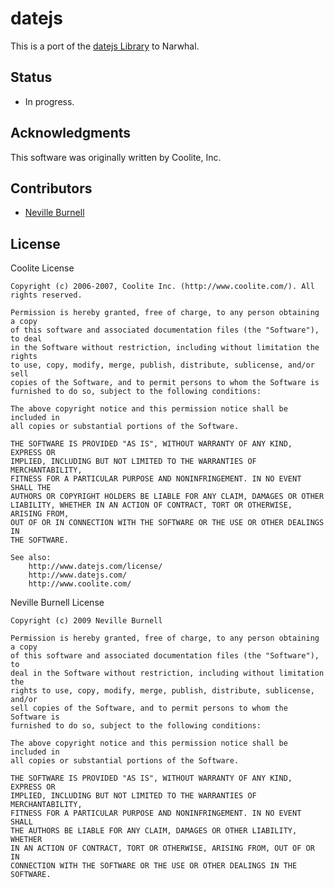 datejs
======

This is a port of the [datejs Library][1] to Narwhal.

Status
------

* In progress.

Acknowledgments
---------------

This software was originally written by Coolite, Inc.

Contributors
------------

* [Neville Burnell][2]

[1]:http://code.google.com/p/datejs/
[2]:http://github.com/nevilleburnell


License
-------

Coolite License

    Copyright (c) 2006-2007, Coolite Inc. (http://www.coolite.com/). All rights reserved.

    Permission is hereby granted, free of charge, to any person obtaining a copy
    of this software and associated documentation files (the "Software"), to deal
    in the Software without restriction, including without limitation the rights
    to use, copy, modify, merge, publish, distribute, sublicense, and/or sell
    copies of the Software, and to permit persons to whom the Software is
    furnished to do so, subject to the following conditions:

    The above copyright notice and this permission notice shall be included in
    all copies or substantial portions of the Software.

    THE SOFTWARE IS PROVIDED "AS IS", WITHOUT WARRANTY OF ANY KIND, EXPRESS OR
    IMPLIED, INCLUDING BUT NOT LIMITED TO THE WARRANTIES OF MERCHANTABILITY,
    FITNESS FOR A PARTICULAR PURPOSE AND NONINFRINGEMENT. IN NO EVENT SHALL THE
    AUTHORS OR COPYRIGHT HOLDERS BE LIABLE FOR ANY CLAIM, DAMAGES OR OTHER
    LIABILITY, WHETHER IN AN ACTION OF CONTRACT, TORT OR OTHERWISE, ARISING FROM,
    OUT OF OR IN CONNECTION WITH THE SOFTWARE OR THE USE OR OTHER DEALINGS IN
    THE SOFTWARE.

    See also:
        http://www.datejs.com/license/
        http://www.datejs.com/
        http://www.coolite.com/
        
Neville Burnell License 

    Copyright (c) 2009 Neville Burnell

    Permission is hereby granted, free of charge, to any person obtaining a copy
    of this software and associated documentation files (the "Software"), to
    deal in the Software without restriction, including without limitation the
    rights to use, copy, modify, merge, publish, distribute, sublicense, and/or
    sell copies of the Software, and to permit persons to whom the Software is
    furnished to do so, subject to the following conditions:

    The above copyright notice and this permission notice shall be included in
    all copies or substantial portions of the Software.

    THE SOFTWARE IS PROVIDED "AS IS", WITHOUT WARRANTY OF ANY KIND, EXPRESS OR
    IMPLIED, INCLUDING BUT NOT LIMITED TO THE WARRANTIES OF MERCHANTABILITY,
    FITNESS FOR A PARTICULAR PURPOSE AND NONINFRINGEMENT. IN NO EVENT SHALL
    THE AUTHORS BE LIABLE FOR ANY CLAIM, DAMAGES OR OTHER LIABILITY, WHETHER
    IN AN ACTION OF CONTRACT, TORT OR OTHERWISE, ARISING FROM, OUT OF OR IN
    CONNECTION WITH THE SOFTWARE OR THE USE OR OTHER DEALINGS IN THE SOFTWARE.